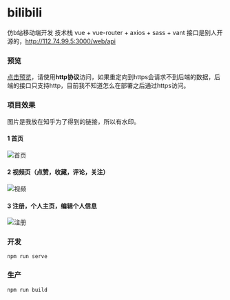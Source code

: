# bilibili
仿b站移动端开发
技术栈 vue + vue-router + axios + sass + vant
接口是别人开源的，http://112.74.99.5:3000/web/api
### 预览
[点击预览](http://shenhaoyi.com/vue-bilibili-web/#/)，请使用**http协议**访问，如果重定向到https会请求不到后端的数据，后端的接口只支持http，目前我不知道怎么在部署之后通过https访问。
### 项目效果
图片是我放在知乎为了得到的链接，所以有水印。
#### 1 首页
![首页](https://media.giphy.com/media/MBa08MYk6LoNznXzsE/giphy.gif)
#### 2 视频页（点赞，收藏，评论，关注）
![视频](https://picb.zhimg.com/v2-e345eba91d4f67afd5fba4ad87b29fb2_b.webp)
#### 3 注册，个人主页，编辑个人信息
![注册](https://pic2.zhimg.com/80/v2-fbb2b80a8df596975048bbd04c790646_720w.gif)
### 开发
```
npm run serve
```

### 生产
```
npm run build
```
